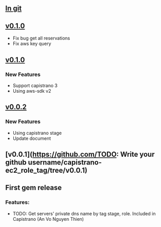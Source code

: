 ## [In git](https://github.com/heosuax/capistrano-ec2_role_tag/compare/v0.0.2...HEAD)

## [v0.1.0](https://github.com/heosuax/capistrano-ec2_role_tag/tree/v0.1.4)

* Fix bug get all reservations
* Fix aws key query

## [v0.1.0](https://github.com/heosuax/capistrano-ec2_role_tag/tree/v0.1.0)

### New Features
* Support capistrano 3
* Using aws-sdk v2

## [v0.0.2](https://github.com/heosuax/capistrano-ec2_role_tag/tree/v0.0.2)

### New Features
* Using capistrano stage
* Update document

## [v0.0.1](https://github.com/TODO: Write your github username/capistrano-ec2_role_tag/tree/v0.0.1)

## First gem release

### Features:
* TODO: Get servers' private dns name by tag stage, role. Included in Capistrano (An Vo Nguyen Thien)
